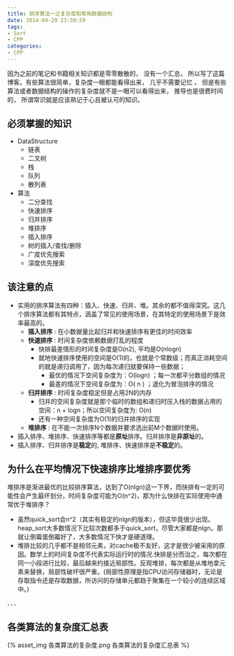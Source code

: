 ```yaml
---
title: 排序算法一之复杂度和常用数据结构
date: 2014-04-29 23:59:59
tags:
- Sort
- CPP
categories:
- CPP
---
```


因为之前的笔记和书籍相关知识都是零零散散的， 没有一个汇总， 所以写了这篇博客。有些算法很简单，复杂度一眼都能看得出来， 几乎不需要记忆 ， 但是有些算法或者数据结构的操作的复杂度就不是一眼可以看得出来， 推导也是很费时间的， 所谓常识就是应该熟记于心且被认可的知识。

## 必须掌握的知识

- DataStructure
    - 链表
    - 二叉树
    - 栈
    - 队列
    - 散列表
- 算法
    - 二分查找
    - 快速排序
    - 归并排序
    - 堆排序
    - 插入排序
    - 树的插入/查找/删除
    - 广度优先搜索
    - 深度优先搜索

## 该注意的点

- 实用的排序算法有四种：插入、快速、归并、堆。其余的都不值得深究。这几个排序算法都有其特点，涵盖了常见的使用场景，在其特定的使用场景下是效率最高的。
    - **插入排序** : 在小数据量比起归并和快速排序有更佳的时间效率
    - **快速排序** : 时间复杂度依赖数据打乱的程度
        - 快排最差情形的时间复杂度是O(n2), 平均是O(nlogn)
        - 就地快速排序使用的空间是O(1)的，也就是个常数级；而真正消耗空间的就是递归调用了，因为每次递归就要保持一些数据；
            - 最优的情况下空间复杂度为：O(logn) ；每一次都平分数组的情况
            - 最差的情况下空间复杂度为：O( n ) ；退化为冒泡排序的情况
    - **归并排序** : 时间复杂度稳定但是占用2N的内存
        - 归并的空间复杂度就是那个临时的数组和递归时压入栈的数据占用的空间：n + logn；所以空间复杂度为: O(n)
        - 还有一种空间复杂度为O(1)的归并排序的实现
    - **堆排序** : 在不能一次排序N个数据并要求选出前M个数据时使用。
- 插入排序、堆排序、快速排序等都是**原址**排序。归并排序是**非原址**的。
- 插入排序、归并排序是**稳定**的, 堆排序、快速排序是**不稳定**的。

## 为什么在平均情况下快速排序比堆排序要优秀

堆排序是渐进最优的比较排序算法，达到了O(nlgn)这一下界，而快排有一定的可能性会产生最坏划分，时间复杂度可能为O(n^2)，那为什么快排在实际使用中通常优于堆排序？

- 虽然quick_sort会n^2（其实有稳定的nlgn的版本），但这毕竟很少出现。heap_sort大多数情况下比较次数都多于quick_sort，尽管大家都是nlgn。那就让倒霉蛋倒霉好了，大多数情况下快才是硬道理。
- 堆排比较的几乎都不是相邻元素，对cache极不友好，这才是很少被采用的原因。数学上的时间复杂度不代表实际运行时的情况.快排是分而治之，每次都在同一小段进行比较，最后越来约接近局部性。反观堆排，每次都是从堆地拿元素来替换，局部性破坏很严重。(局部性原理是指CPU访问存储器时，无论是存取指令还是存取数据，所访问的存储单元都趋于聚集在一个较小的连续区域中。)

**. . .**<!-- more -->

## 各类算法的复杂度汇总表

{% asset_img 各类算法的复杂度.png 各类算法的复杂度汇总表 %}

